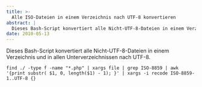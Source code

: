 ```yaml
---
title: >-
  Alle ISO-Dateien in einem Verzeichnis nach UTF-8 konvertieren
abstract: |
  Dieses Bash-Script konvertiert alle Nicht-UTF-8-Dateien in einem Verzeichnis und in allen Unterverzeichnissen nach UTF-8.
date: 2010-05-13
---
```


Dieses Bash-Script konvertiert alle Nicht-UTF-8-Dateien in einem Verzeichnis und
in allen Unterverzeichnissen nach UTF-8.

    find ./ -type f -name "*.php" | xargs file | grep ISO-8859 | awk '{print substr( $1, 0, length($1) - 1); }' | xargs -i recode ISO-8859-1..UTF-8 {}
